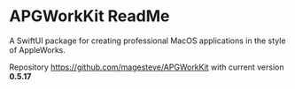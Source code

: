 # APGWorkKit ReadMe

A SwiftUI package for creating professional MacOS applications in the style of AppleWorks.

Repository https://github.com/magesteve/APGWorkKit with current version **0.5.17**
